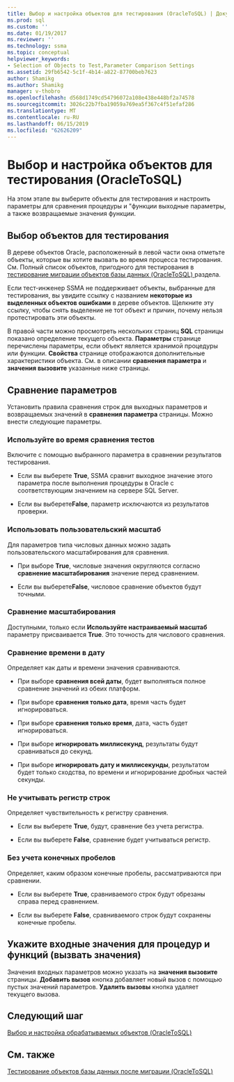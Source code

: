 ```yaml
---
title: Выбор и настройка объектов для тестирования (OracleToSQL) | Документация Майкрософт
ms.prod: sql
ms.custom: ''
ms.date: 01/19/2017
ms.reviewer: ''
ms.technology: ssma
ms.topic: conceptual
helpviewer_keywords:
- Selection of Objects to Test,Parameter Comparison Settings
ms.assetid: 29fb6542-5c1f-4b14-a822-87700beb7623
author: Shamikg
ms.author: Shamikg
manager: v-thobro
ms.openlocfilehash: d568d1749cd54796072a108e438e448bf2a74578
ms.sourcegitcommit: 3026c22b7fba19059a769ea5f367c4f51efaf286
ms.translationtype: MT
ms.contentlocale: ru-RU
ms.lasthandoff: 06/15/2019
ms.locfileid: "62626209"
---
```

# <a name="selecting-and-configuring-objects-to-test-oracletosql"></a>Выбор и настройка объектов для тестирования (OracleToSQL)
На этом этапе вы выберите объекты для тестирования и настроить параметры для сравнения процедуры и "функции выходные параметры, а также возвращаемые значения функции.  
  
## <a name="selection-of-objects-to-test"></a>Выбор объектов для тестирования  
В дереве объектов Oracle, расположенный в левой части окна отметьте объекты, которые вы хотите вызвать во время процесса тестирования. См. Полный список объектов, пригодного для тестирования в [тестирование миграции объектов базы данных &#40;OracleToSQL&#41; ](../../ssma/oracle/testing-migrated-database-objects-oracletosql.md) раздела.  
  
Если тест-инженер SSMA не поддерживает объекты, выбранные для тестирования, вы увидите ссылку с названием **некоторые из выделенных объектов ошибками** в дереве объектов. Щелкните эту ссылку, чтобы снять выделение не тот объект и причин, почему нельзя протестировать эти объекты.  
  
В правой части можно просмотреть нескольких страниц **SQL** страницы показано определение текущего объекта. **Параметры** странице перечислены параметры, если объект является хранимой процедуры или функции. **Свойства** странице отображаются дополнительные характеристики объекта. См. в описании **сравнения параметра** и **значения вызовите** указанные ниже страницы.  
  
## <a name="parameter-comparison-settings"></a>Сравнение параметров  
Установить правила сравнения строк для выходных параметров и возвращаемых значений в **сравнения параметра** страницы. Можно внести следующие параметры.  
  
### <a name="use-during-test-comparisons"></a>Используйте во время сравнения тестов  
Включите с помощью выбранного параметра в сравнении результатов тестирования.  
  
-   Если вы выберете **True**, SSMA сравнит выходное значение этого параметра после выполнения процедуры в Oracle с соответствующим значением на сервере SQL Server.
  
-   Если вы выберете**False**, параметр исключаются из результатов проверки.  
  
### <a name="use-custom-scale"></a>Использовать пользовательский масштаб  
Для параметров типа числовых данных можно задать пользовательского масштабирования для сравнения.  
  
-   При выборе **True**, числовые значения округляются согласно **сравнение масштабирования** значение перед сравнением.  
  
-   Если вы выберете**False**, числовое сравнение объектов будут точными.  
  
### <a name="comparing-scale"></a>Сравнение масштабирования  
Доступными, только если **Используйте настраиваемый масштаб** параметру присваивается **True**. Это точность для числового сравнения.  
  
### <a name="date-time-comparing"></a>Сравнение времени в дату  
Определяет как даты и времени значения сравниваются.  
  
-   При выборе **сравнения всей даты**, будет выполняться полное сравнение значений из обеих платформ.  
  
-   При выборе **сравнения только дата**, время часть будет игнорироваться.  
  
-   При выборе **сравнения только время**, дата, часть будет игнорироваться.  
  
-   При выборе **игнорировать миллисекунд**, результаты будут сравниваться до секунд.  
  
-   При выборе **игнорировать дату и миллисекунды**, результатом будет только сходства, по времени и игнорирование дробных частей секунды.  
  
### <a name="ignore-strings-case"></a>Не учитывать регистр строк  
Определяет чувствительность к регистру сравнения.  
  
-   Если вы выберете **True**, будут, сравнение без учета регистра.  
  
-   Если вы выберете **False**, сравнение будет учитываться регистр.  
  
### <a name="ignore-trailing-spaces"></a>Без учета конечных пробелов  
Определяет, каким образом конечные пробелы, рассматриваются при сравнении.  
  
-   Если вы выберете **True**, сравниваемого строк будут обрезаны справа перед сравнением.  
  
-   Если вы выберете **False**, сравниваемого строк будут сохранены конечные пробелы.  
  
## <a name="specify-input-values-for-procedures-and-functions-call-values"></a>Укажите входные значения для процедур и функций (вызвать значения)  
Значения входных параметров можно указать на **значения вызовите** страницы. **Добавить вызов** кнопка добавляет новый вызов с помощью пустых значений параметров. **Удалить вызовы** кнопка удаляет текущего вызова.  
  
## <a name="next-step"></a>Следующий шаг  
[Выбор и настройка обрабатываемых объектов &#40;OracleToSQL&#41;](../../ssma/oracle/selecting-and-configuring-affected-objects-oracletosql.md)  
  
## <a name="see-also"></a>См. также  
[Тестирование объектов базы данных после миграции &#40;OracleToSQL&#41;](../../ssma/oracle/testing-migrated-database-objects-oracletosql.md)  
  
